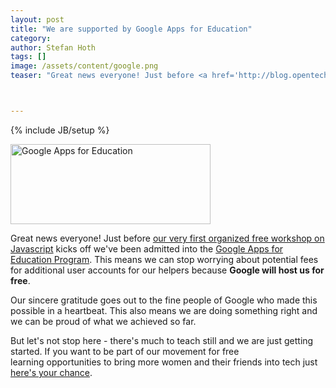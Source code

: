 ```yaml
---
layout: post
title: "We are supported by Google Apps for Education"
category:
author: Stefan Hoth 
tags: []
image: /assets/content/google.png
teaser: "Great news everyone! Just before <a href='http://blog.opentechschool.org/2012/07/javascript-for-absolute-beginners-july.html' target='_blank'>our very first organized free workshop on Javascript</a> kicks off we've been admitted into the <a href='http://www.google.com/apps/intl/en/edu/' rel='nofollow' target='_blank'>Google Apps for Education Program</a>. This means we can stop worrying about potential fees for additional user accounts for our helpers because <b>Google will host us for free</b>."



---
```

{% include JB/setup %}


<img alt='Google Apps for Education' border='0' height='128' src='http://www.uky.edu/ukit/sites/www.uky.edu.ukit/files/Google%20Apps%20Logo.png' title='' width='320'>

Great news everyone! Just before <a href='http://blog.opentechschool.org/2012/07/javascript-for-absolute-beginners-july.html' target='_blank'>our very first organized free workshop on Javascript</a> kicks off we've been admitted into the <a href='http://www.google.com/apps/intl/en/edu/' rel='nofollow' target='_blank'>Google Apps for Education Program</a>. This means we can stop worrying about potential fees for additional user accounts for our helpers because <b>Google will host us for free</b>.


Our sincere gratitude goes out to the fine people of Google who made this possible in a heartbeat. This also means we are doing something right and we can be proud of what we achieved so far.

But let's not stop here - there's much to teach still and we are just getting started. If you want to be part of our movement for free learning&nbsp;opportunities to bring more women and their friends into tech just <a href='http://blog.opentechschool.org/2012/07/announcing-ots-camp-at-campuspartyeu.html' target='_blank'>here's your chance</a>.



